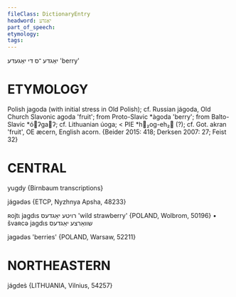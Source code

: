 ```yaml
---
fileClass: DictionaryEntry
headword: יאַגדע
part_of_speech: 
etymology: 
tags: 
---
```

יאַגדע
־ס
די
יאַגעדע
'berry'

ETYMOLOGY
===========
Polish jagoda (with initial stress in Old Polish); cf. Russian jágoda, Old Church Slavonic agoda 'fruit'; from Proto-Slavic *àgoda 'berry'; from Balto-Slavic *ó􏲶ʔga􏲶ʔ; cf. Lithuanian úoga; < PIE *h􏲞₂og-eh₂􏲞 (?); cf. Got. akran 'fruit', OE æcern, English acorn.
{Beider 2015: 418; Derksen 2007: 27; Feist 32}

CENTRAL
========

yugdy {Birnbaum transcriptions}

jágədəs {ETCP, Nyzhnya Apsha, 48233}

ʀojtɩ jagdɩs רויטע יאַגדעס 'wild strawberry' {POLAND, Wolbrom, 50196}
	•	švaʀcə jagdɩs שוואַרצע יאַגדעס

jagədəs 'berries' {POLAND, Warsaw, 52211}

NORTHEASTERN
==============

jágdes̀ {LITHUANIA, Vilnius, 54257}